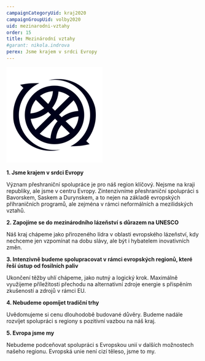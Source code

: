 ```yaml
---
campaignCategoryUid: kraj2020
campaignGroupUid: volby2020
uid: mezinarodni-vztahy
order: 15
title: Mezinárodní vztahy
#garant: nikola.indrova
perex: Jsme krajem v srdci Evropy
---
```


![](/assets/img/program2020/15_mv.png)

**1.  Jsme krajem v srdci Evropy**
    
Význam přeshraniční spolupráce je pro náš region klíčový. Nejsme na kraji republiky, ale jsme v centru Evropy. Zintenzivníme přeshraniční spolupráci s Bavorskem, Saskem a Durynskem, a to nejen na základě evropských příhraničních programů, ale zejména v rámci neformálních a mezilidských vztahů.
    
**2.  Zapojíme se do mezinárodního lázeňství s důrazem na UNESCO**
    
Náš kraj chápeme jako přirozeného lídra v oblasti evropského lázeňství, kdy nechceme jen vzpomínat na dobu slávy, ale být i hybatelem inovativních změn.
    
**3.  Intenzivně budeme spolupracovat v rámci evropských regionů, které řeší ústup od fosilních paliv**
    
Ukončení těžby uhlí chápeme, jako nutný a logický krok. Maximálně využijeme příležitosti přechodu na alternativní zdroje energie s přispěním zkušeností a zdrojů v rámci EU.
    
**4.  Nebudeme opomíjet tradiční trhy**
    
Uvědomujeme si cenu dlouhodobě budované důvěry. Budeme nadále rozvíjet spolupráci s regiony s pozitivní vazbou na náš kraj.
    
**5.  Evropa jsme my**
    
Nebudeme podceňovat spolupráci s Evropskou unií v dalších možnostech našeho regionu. Evropská unie není cizí těleso, jsme to my.
